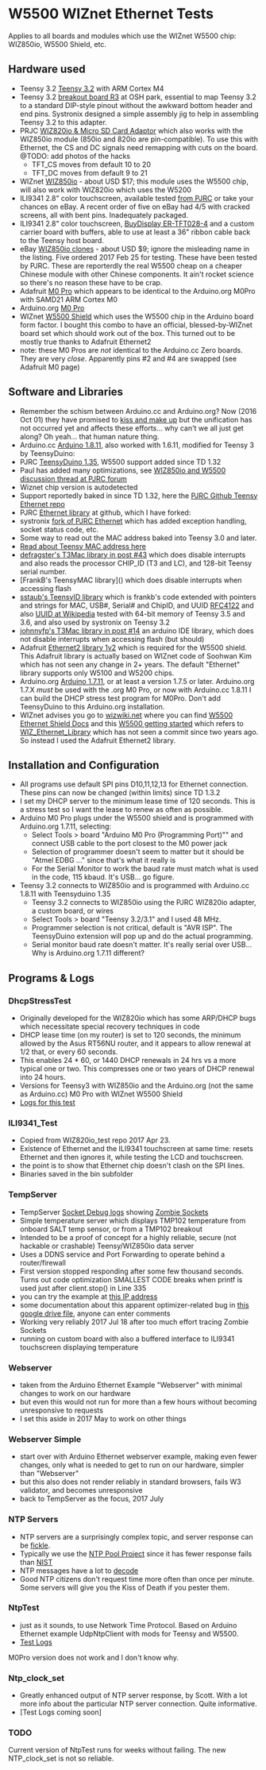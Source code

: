 # W5500 WIZnet Ethernet Tests
Applies to all boards and modules which use the WIZnet W5500 chip: WIZ850io, W5500 Shield, etc.

## Hardware used
- Teensy 3.2 [Teensy 3.2](https://www.pjrc.com/store/teensy32.html) with ARM Cortex M4
- Teensy 3.2 [breakout board R3](https://www.oshpark.com/shared_projects/Gnvbt7io) at OSH park, essential to map Teensy 3.2 to a standard DIP-style pinout without the awkward bottom header and end pins. Systronix designed a simple assembly jig to help in assembling Teensy 3.2 to this adapter. 
- PRJC [WIZ820io & Micro SD Card Adaptor](https://www.pjrc.com/store/wiz820_sd_adaptor.html) which also works with the WIZ850io module (850io and 820io are pin-compatible). To use this with Ethernet, the CS and DC signals need remapping with cuts on the board. @TODO: add photos of the hacks
  - TFT_CS moves from default 10 to 20
  - TFT_DC moves from default 9 to 21
- WIZnet [WIZ850io](http://www.wiznet.co.kr/product-item/wiz850io/) - about USD $17; this module uses the W5500 chip, will also work with WIZ820io which uses the W5200
- ILI9341 2.8" color touchscreen, available tested [from PJRC](https://www.pjrc.com/store/display_ili9341_touch.html) or take your chances on eBay. A recent order of five on eBay had 4/5 with cracked screens, all with bent pins. Inadequately packaged.
- ILI9341 2.8" color touchscreen, [BuyDisplay ER-TFT028-4](http://www.buydisplay.com/default/serial-spi-2-8-tft-lcd-module-display-320x240-optional-touch-screen) and a custom carrier board with buffers, able to use at least a 36" ribbon cable back to the Teensy host board.
- eBay [WIZ850io clones](http://www.ebay.com/itm/201560299414?_trksid=p2057872.m2749.l2649&ssPageName=STRK%3AMEBIDX%3AIT) - about USD $9; ignore the misleading name in the listing. Five ordered 2017 Feb 25 for testing. These have been tested by PJRC. These are reporterdly the real W5500 cheap on a cheaper Chinese module with other Chinese components. It ain't rocket science so there's no reason these have to be crap.
- Adafruit [M0 Pro](https://www.adafruit.com/products/2417) which appears to be identical to the Arduino.org M0Pro with SAMD21 ARM Cortex M0
- Arduino.org [M0 Pro](http://www.arduino.org/products/boards/arduino-m0-pro)
- WIZnet [W5500 Shield](http://www.wiznet.co.kr/product-item/w5500-ethernet-shield/) which uses the W5500 chip in the Arduino board form factor. I bought this combo to have an official, blessed-by-WIZnet board set which should work out of the box. This turned out to be mostly true thanks to Adafruit Ethernet2
- note: these M0 Pros are *not* identical to the Arduino.cc Zero boards. They are very *close*. Apparently pins #2 and #4 are swapped (see Adafruit M0 page)

## Software and Libraries
- Remember the schism between Arduino.cc and Arduino.org? Now (2016 Oct 01) they have promised to [kiss and make up](https://blog.arduino.cc/2016/10/01/two-arduinos-become-one-2/) but the unification has not occurred yet and affects these efforts... why can't we all just get along? Oh yeah... that human nature thing.
- Arduino.cc [Arduino 1.8.11](https://www.arduino.cc/en/Main/Software), also worked with 1.6.11, modified for Teensy 3 by TeensyDuino: 
- PJRC [TeensyDuino 1.35](http://www.pjrc.com/teensy/td_download.html), W5500 support added since TD 1.32
 - Paul has added many optimizations, see [WIZ850io and W5500 discussion thread at PJRC forum](https://forum.pjrc.com/threads/28642-Wiznet-W5500-support/page2?highlight=Wiz850io)
 - Wiznet chip version is autodetected
 - Support reportedly baked in since TD 1.32, here the [PJRC Github Teensy Ethernet repo](https://github.com/PaulStoffregen/Ethernet)
 - PJRC [Ethernet library](https://github.com/PaulStoffregen/Ethernet) at github, which I have forked:
- systronix [fork of PJRC Ethernet](https://github.com/systronix/Ethernet) which has added exception handling, socket status code, etc. 
- Some way to read out the MAC address baked into Teensy 3.0 and later. 
 - [Read about Teensy MAC address here](https://forum.pjrc.com/threads/91-teensy-3-MAC-address)
 - [defragster's T3Mac library in post #43](https://forum.pjrc.com/attachment.php?attachmentid=7074&d=1462266657) which does disable interrupts and also reads the processor CHIP_ID (T3 and LC), and 128-bit Teensy serial number. 
 - [FrankB's TeensyMAC library](\) which does disable interrupts when accessing flash
 - [sstaub's TeensyID library](https://github.com/sstaub/TeensyID) which is frankb's code extended with pointers and strings for MAC, USB#, Serial# and ChipID, and UUID [RFC4122](https://tools.ietf.org/html/rfc4122) and also [UUID at Wikipedia](https://en.wikipedia.org/wiki/Universally_unique_identifier) tested with 64-bit memory of Teensy 3.5 and 3.6, and also used by systronix on Teensy 3.2
 - [johnnyfp's T3Mac library in post #14](https://forum.pjrc.com/attachment.php?attachmentid=2083&d=1401162864) an arduino IDE library, which does not disable interrupts when accessing flash (but should)
- Adafruit [Ethernet2 library 1v2](https://github.com/adafruit/Ethernet2) which is required for the W5500 shield. This Adafruit library is actually based on WIZnet code of Soohwan Kim which has not seen any change in 2+ years. The default "Ethernet" library supports only W5100 and W5200 chips.
- Arduino.org [Arduino 1.7.11](http://www.arduino.org/downloads), or at least a version 1.7.5 or later. Arduino.org 1.7.X *must* be used with the .org M0 Pro, or now with Arduino.cc 1.8.11 I can build the DHCP stress test program for M0Pro. Don't add TeensyDuino to this Arduino.org installation.
- WIZnet advises you go to [wizwiki.net](wizwiki.net) where you can find [W5500 Ethernet Shield Docs](http://wizwiki.net/wiki/doku.php?id=osh:w5500_ethernet_shield:start) and this [W5500 getting started](http://wizwiki.net/wiki/doku.php?id=osh:w5500_ethernet_shield_getting_started) which refers to [WIZ_Ethernet_Library](https://github.com/Wiznet/WIZ_Ethernet_Library) which has not seen a commit since two years ago. So instead I used the Adafruit Ethernet2 library.

## Installation and Configuration
- All programs use default SPI pins D10,11,12,13 for Ethernet connection. These pins can now be changed (within limits) since TD 1.3.2
- I set my DHCP server to the minimum lease time of 120 seconds. This is a stress test so I want the lease to renew as often as possible.
- Arduino M0 Pro plugs under the W5500 shield and is programmed with Arduino.org 1.7.11, selecting:
  - Select Tools > board "Arduino M0 Pro (Programming Port)"" and connect USB cable to the port closest to the M0 power jack
  - Selection of programmer doesn't seem to matter but it should be "Atmel EDBG ..." since that's what it really is
  - For the Serial Monitor to work the baud rate must match what is used in the code, 115 kbaud. It's USB... go figure.
- Teensy 3.2 connects to WIZ850io and is programmed with Arduino.cc 1.8.11 with Teensyduino 1.35
  - Teensy 3.2 connects to WIZ850io using the PJRC WIZ820io adapter, a custom board, or wires
  - Select Tools > board "Teensy 3.2/3.1" and I used 48 MHz.
  - Programmer selection is not critical, default is "AVR ISP". The TeensyDuino extension will pop up and do the actual programming.
  - Serial monitor baud rate doesn't matter. It's really serial over USB... Why is Arduino.org 1.7.11 different?

## Programs & Logs
### DhcpStressTest
- Originally developed for the WIZ820io which has some ARP/DHCP bugs which necessitate special recovery techniques in code
- DHCP lease time (on my router) is set to 120 seconds, the minimum allowed by the Asus RT56NU router, and it appears to allow renewal at 1/2 that, or every 60 seconds. 
- This enables 24 * 60, or 1440 DHCP renewals in 24 hrs vs a more typical one or two. This compresses one or two years of DHCP renewal into 24 hours.
- Versions for Teensy3 with WIZ850io and the Arduino.org (not the same as Arduino.cc) M0 Pro with WIZnet W5500 Shield
- [Logs for this test](https://github.com/systronix/W5500_Test/blob/master/DhcpStressTest-T3/DHCP_stress_logs.md) 

### ILI9341_Test
- Copied from WIZ820io_test repo 2017 Apr 23.
- Existence of Ethernet and the ILI9341 touchscreen at same time: resets Ethernet and then ignores it, while testing the LCD and touchscreen.
- the point is to show that Ethernet chip doesn't clash on the SPI lines.
- Binaries saved in the bin subfolder 

### TempServer
- TempServer [Socket Debug logs](https://github.com/systronix/W5500_Test/blob/master/TempServer/TempServer_Debug_logs.md) showing [Zombie Sockets](https://forum.pjrc.com/threads/43761-Ethernet-library-socket-issues?p=148714&viewfull=1#post148714)
- Simple temperature server which displays TMP102 temperature from onboard SALT temp sensor, or from a TMP102 breakout
- Intended to be a proof of concept for a highly reliable, secure (not hackable or crashable) Teensy/WIZ850io data server
- Uses a DDNS service and Port Forwarding to operate behind a router/firewall 
- First version stopped responding after some few thousand seconds. Turns out code optimization SMALLEST CODE breaks when printf is used just after client.stop() in Line 335
- you can try the example at [this IP address](http://systronix.hopto.org:8080/)
- some documentation about this apparent optimizer-related bug in [this google drive file](https://docs.google.com/document/d/1ZbH-lGuzJ1XOtw04R_Ga4RLg5KANeHKZRIIN780brBo/edit?usp=sharing), anyone can enter comments
- Working very reliably 2017 Jul 18 after too much effort tracing Zombie Sockets
- running on custom board with also a buffered interface to ILI9341 touchscreen displaying temperature

### Webserver
- taken from the Arduino Ethernet Example "Webserver" with minimal changes to work on our hardware
- but even this would not run for more than a few hours without becoming unresponsive to requests
- I set this aside in 2017 May to work on other things

### Webserver Simple
- start over with Arduino Ethernet webserver example, making even fewer changes, only what is needed to get to run on our hardware, simpler than "Webserver"
- but this also does not render reliably in standard browsers, fails W3 validator, and becomes unresponsive
- back to TempServer as the focus, 2017 July

### NTP Servers
- NTP servers are a surprisingly complex topic, and server response can be [fickle](https://www.google.com/search?q=define+fickle&oq=define+fickle&aqs=chrome..69i57j0l5.3344j0j7&sourceid=chrome&ie=UTF-8).
- Typically we use the [NTP Pool Project](http://www.pool.ntp.org/en/) since it has fewer response fails than [NIST](http://tf.nist.gov/tf-cgi/servers.cgi)
- NTP messages have a lot to [decode](https://www.eecis.udel.edu/~mills/ntp/html/decode.html)
- Good NTP citizens don't request time more often than once per minute. Some servers will give you the Kiss of Death if you pester them.

### NtpTest

- just as it sounds, to use Network Time Protocol. Based on Arduino Ethernet example UdpNtpClient with mods for Teensy and W5500. 
- [Test Logs](https://github.com/systronix/W5500_Test/blob/master/NtpTest/NtpTest_logs.md)

M0Pro version does not work and I don't know why.

### Ntp_clock_set
- Greatly enhanced output of NTP server response, by Scott. With a lot more info about the particular NTP server connection. Quite informative.
- [Test Logs coming soon]

### TODO
Current version of NtpTest runs for weeks without failing. The new NTP_clock_set is not so reliable.
